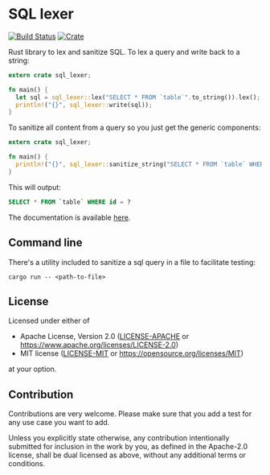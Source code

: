 # SQL lexer

[![Build Status](https://appsignal.semaphoreci.com/badges/sql_lexer/branches/main.svg)](https://appsignal.semaphoreci.com/projects/sql_lexer)
[![Crate](https://img.shields.io/crates/v/sql_lexer.svg)](https://crates.io/crates/sql_lexer)

Rust library to lex and sanitize SQL. To lex a query and write back to a string:

```rust
extern crate sql_lexer;

fn main() {
  let sql = sql_lexer::lex("SELECT * FROM `table`".to_string()).lex();
  println!("{}", sql_lexer::write(sql));
}
```

To sanitize all content from a query so you just get the generic
components:

```rust
extern crate sql_lexer;

fn main() {
  println!("{}", sql_lexer::sanitize_string("SELECT * FROM `table` WHERE id = 1".to_string()));
}
```

This will output:

```sql
SELECT * FROM `table` WHERE id = ?
```

The documentation is available [here](https://docs.rs/sql_lexer).

## Command line

There's a utility included to sanitize a sql query in a file to
facilitate testing:

```
cargo run -- <path-to-file>
```

## License

Licensed under either of

 * Apache License, Version 2.0 ([LICENSE-APACHE](LICENSE-APACHE) or https://www.apache.org/licenses/LICENSE-2.0)
 * MIT license ([LICENSE-MIT](LICENSE-MIT) or https://opensource.org/licenses/MIT)

at your option.

## Contribution

Contributions are very welcome. Please make sure that you add a test for any use case you want to add.

Unless you explicitly state otherwise, any contribution intentionally submitted for inclusion in the work by you, as defined in the Apache-2.0 license, shall be dual licensed as above, without any additional terms or conditions.

